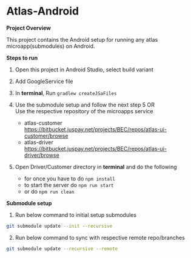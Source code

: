 # Atlas-Android

**Project Overview**

This project contains the Android setup for running any atlas microapp(submodules) on Android.

**Steps to run**
1.  Open this project in Android Studio, select build variant
2.  Add GoogleService file
3.  In **terminal**, Run ```gradlew createJSaFiles```
4.  Use the submodule setup and follow the next step 5
OR  
Use the respective repository of the microapps service 
    -   atlas-customer  
    https://bitbucket.juspay.net/projects/BEC/repos/atlas-ui-customer/browse
    -   atlas-driver  
    https://bitbucket.juspay.net/projects/BEC/repos/atlas-ui-driver/browse


5.  Open Driver/Customer directory in **terminal** and do the following
    -   for once you have to do ```npm install```
    -  to start the server do ```npm run start```
    -  or do ```npm run clean``` 

**Submodule setup**
1.  Run below command to initial setup submodules

```bash
git submodule update --init --recursive
```

2.  Run below command to sync with respective remote repo/branches

```bash
git submodule update --recursive --remote
```
